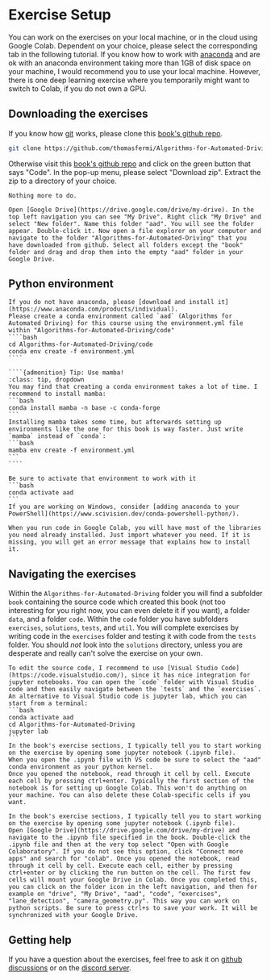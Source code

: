 # Exercise Setup

You can work on the exercises on your local machine, or in the cloud using Google Colab. Dependent on your choice, please select the corresponding tab in the following tutorial. If you know how to work with [anaconda](https://www.anaconda.com/products/individual) and are ok with an anaconda environment taking more than 1GB of disk space on your machine, I would recommend you to use your local machine. However, there is one deep learning exercise where you temporarily might want to switch to Colab, if you do not own a GPU. 

## Downloading the exercises

If you know how [git](https://git-scm.com/) works, please clone this [book's github repo](https://github.com/thomasfermi/Algorithms-for-Automated-Driving).
```bash
git clone https://github.com/thomasfermi/Algorithms-for-Automated-Driving.git
```
Otherwise visit this [book's github repo](https://github.com/thomasfermi/Algorithms-for-Automated-Driving) and click on the green button that says "Code". In the pop-up menu, please select "Download zip". Extract the zip to a directory of your choice.

````{tab} Local installation
Nothing more to do.
````

````{tab} Google Colab
Open [Google Drive](https://drive.google.com/drive/my-drive). In the top left navigation you can see "My Drive". Right click "My Drive" and select "New folder". Name this folder "aad". You will see the folder appear. Double-click it. Now open a file explorer on your computer and navigate to the folder "Algorithms-for-Automated-Driving" that you have downloaded from github. Select all folders except the "book" folder and drag and drop them into the empty "aad" folder in your Google Drive. 
````



## Python environment


`````{tab} Local installation
If you do not have anaconda, please [download and install it](https://www.anaconda.com/products/individual).
Please create a conda environment called `aad` (Algorithms for Automated Driving) for this course using the environment.yml file within "Algorithms-for-Automated-Driving/code"
````bash
cd Algorithms-for-Automated-Driving/code
conda env create -f environment.yml
````

````{admonition} Tip: Use mamba!
:class: tip, dropdown
You may find that creating a conda environment takes a lot of time. I recommend to install mamba:
```bash
conda install mamba -n base -c conda-forge
```
Installing mamba takes some time, but afterwards setting up environments like the one for this book is way faster. Just write `mamba` instead of `conda`:
```bash
mamba env create -f environment.yml
``` 
````

Be sure to activate that environment to work with it
```bash
conda activate aad
```
If you are working on Windows, consider [adding anaconda to your PowerShell](https://www.scivision.dev/conda-powershell-python/).
`````


`````{tab} Google Colab
When you run code in Google Colab, you will have most of the libraries you need already installed. Just import whatever you need. If it is missing, you will get an error message that explains how to install it. 
`````


## Navigating the exercises

Within the `Algorithms-for-Automated-Driving` folder you will find a subfolder `book` containing the source code which created this book (not too interesting for you right now, you can even delete it if you want), a folder `data`, and a folder `code`. Within the `code` folder you have subfolders `exercises`, `solutions`, `tests`, and `util`. You will complete exercises by writing code in the `exercises` folder and testing it with code from the `tests` folder. You should *not* look into the `solutions` directory, unless you are desperate and really can't solve the exercise on your own.


````{tab} Local installation
To edit the source code, I recommend to use [Visual Studio Code](https://code.visualstudio.com/), since it has nice integration for jupyter notebooks. You can open the `code` folder with Visual Studio code and then easily navigate between the `tests` and the `exercises`. An alternative to Visual Studio code is jupyter lab, which you can start from a terminal:
```bash
conda activate aad
cd Algorithms-for-Automated-Driving
jupyter lab
```
In the book's exercise sections, I typically tell you to start working on the exercise by opening some jupyter notebook (.ipynb file).
When you open the .ipynb file with VS code be sure to select the "aad" conda environment as your python kernel.
Once you opened the notebook, read through it cell by cell. Execute each cell by pressing ctrl+enter. Typically the first section of the notebook is for setting up Google Colab. This won't do anything on your machine. You can also delete these Colab-specific cells if you want.
````

````{tab} Google Colab
In the book's exercise sections, I typically tell you to start working on the exercise by opening some jupyter notebook (.ipynb file).
Open [Google Drive](https://drive.google.com/drive/my-drive) and navigate to the .ipynb file specified in the book. Double-click the .ipynb file and then at the very top select "Open with Google Colaboratory". If you do not see this option, click "Connect more apps" and search for "colab". Once you opened the notebook, read through it cell by cell. Execute each cell, either by pressing ctrl+enter or by clicking the run button on the cell. The first few cells will mount your Google Drive in Colab. Once you completed this, you can click on the folder icon in the left navigation, and then for example on "drive", "My Drive", "aad", "code", "exercises", "lane_detection", "camera_geometry.py". This way you can work on python scripts. Be sure to press ctrl+s to save your work. It will be synchronized with your Google Drive.
````

## Getting help
If you have a question about the exercises, feel free to ask it on  [github discussions](https://github.com/thomasfermi/Algorithms-for-Automated-Driving/discussions) or on the [discord server](https://discord.gg/57YEzkCFHN). 